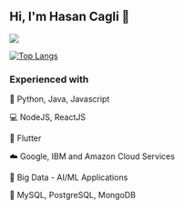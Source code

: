 ## Hi, I'm Hasan Cagli 👋

<img style='margin: 0 auto' src='
https://github-readme-stats.vercel.app/api?username=hasancagli&show_icons=true&theme=dark&hide_border=true&include_all_commits=true&count_private=true' />

[![Top Langs](https://github-readme-stats.vercel.app/api/top-langs/?username=hasancagli&layout=compact&show_icons=true&theme=dark&hide_border=true)](https://github.com/anuraghazra/github-readme-stats)

### Experienced with

📓 Python, Java, Javascript

💻 NodeJS, ReactJS

📱 Flutter

☁️ Google, IBM and Amazon Cloud Services

🤖 Big Data - AI/ML Applications

📙 MySQL, PostgreSQL, MongoDB
